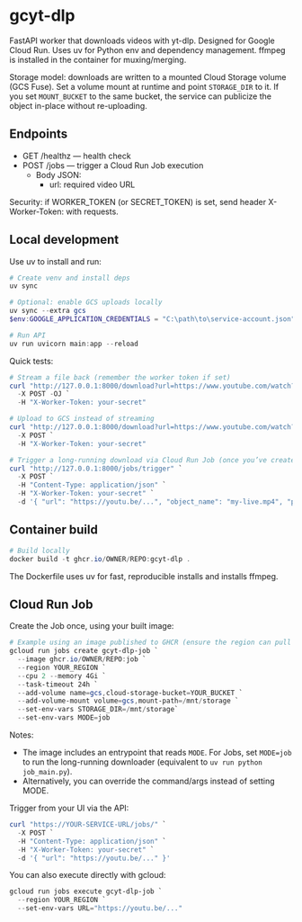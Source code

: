 # gcyt-dlp

FastAPI worker that downloads videos with yt-dlp. Designed for Google Cloud Run. Uses uv for Python env and dependency management. ffmpeg is installed in the container for muxing/merging.

Storage model: downloads are written to a mounted Cloud Storage volume (GCS Fuse). Set a volume mount at runtime and point `STORAGE_DIR` to it. If you set `MOUNT_BUCKET` to the same bucket, the service can publicize the object in-place without re-uploading.

## Endpoints

- GET /healthz — health check
- POST /jobs — trigger a Cloud Run Job execution 
  - Body JSON:
    - url: required video URL

Security: if WORKER_TOKEN (or SECRET_TOKEN) is set, send header X-Worker-Token: <token> with requests.

## Local development

Use uv to install and run:

```powershell
# Create venv and install deps
uv sync

# Optional: enable GCS uploads locally
uv sync --extra gcs
$env:GOOGLE_APPLICATION_CREDENTIALS = "C:\path\to\service-account.json"

# Run API
uv run uvicorn main:app --reload
```

Quick tests:

```powershell
# Stream a file back (remember the worker token if set)
curl "http://127.0.0.1:8000/download?url=https://www.youtube.com/watch?v=dQw4w9WgXcQ" `
  -X POST -OJ `
  -H "X-Worker-Token: your-secret"

# Upload to GCS instead of streaming
curl "http://127.0.0.1:8000/download?url=https://www.youtube.com/watch?v=dQw4w9WgXcQ&to_gcs=true&bucket=your-bucket&object_name=demo.mp4" `
  -X POST `
  -H "X-Worker-Token: your-secret"

# Trigger a long-running download via Cloud Run Job (once you’ve created the Job)
curl "http://127.0.0.1:8000/jobs/trigger" `
  -X POST `
  -H "Content-Type: application/json" `
  -H "X-Worker-Token: your-secret" `
  -d '{ "url": "https://youtu.be/...", "object_name": "my-live.mp4", "project": "PROJECT_ID", "region": "REGION", "job": "gcyt-dlp-job" }'
```

## Container build

```powershell
# Build locally
docker build -t ghcr.io/OWNER/REPO:gcyt-dlp .
```

The Dockerfile uses uv for fast, reproducible installs and installs ffmpeg.


## Cloud Run Job 

Create the Job once, using your built image:

```powershell
# Example using an image published to GHCR (ensure the region can pull the image)
gcloud run jobs create gcyt-dlp-job `
  --image ghcr.io/OWNER/REPO:job `
  --region YOUR_REGION `
  --cpu 2 --memory 4Gi `
  --task-timeout 24h `
  --add-volume name=gcs,cloud-storage-bucket=YOUR_BUCKET `
  --add-volume-mount volume=gcs,mount-path=/mnt/storage `
  --set-env-vars STORAGE_DIR=/mnt/storage`
  --set-env-vars MODE=job
```

Notes:
- The image includes an entrypoint that reads `MODE`. For Jobs, set `MODE=job` to run the long-running downloader (equivalent to `uv run python job_main.py`).
- Alternatively, you can override the command/args instead of setting MODE.


Trigger from your UI via the API:

```powershell
curl "https://YOUR-SERVICE-URL/jobs/" `
  -X POST `
  -H "Content-Type: application/json" `
  -H "X-Worker-Token: your-secret" `
  -d '{ "url": "https://youtu.be/..." }'
```

You can also execute directly with gcloud:

```powershell
gcloud run jobs execute gcyt-dlp-job `
  --region YOUR_REGION `
  --set-env-vars URL="https://youtu.be/..."
```


